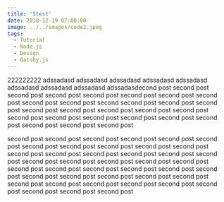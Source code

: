 ```yaml
---
title: 'Stest'
date: 2018-12-19 07:00:00
image: ../../images/code2.jpeg
tags:
  - Tutorial
  - Node.js
  - Design
  - Gatsby.js
---
```


222222222 adssadasd adssadasd adssadasd adssadasd adssadasd adssadasd adssadasd adssadasd adssadasdecond post second post second post second post second post second post second post second post second post second post second second post second post second post second post second post second post second post second post second post second post second post second post second post second post second post second post second post

second post second post second post second post second post second post second post second post second post second post second post second post second post second post second post second post second post second post second post second post second post second post second post second post second post second post second post second post second post second post second post second post second post second post second post second post second post second post second post second post second post second post
